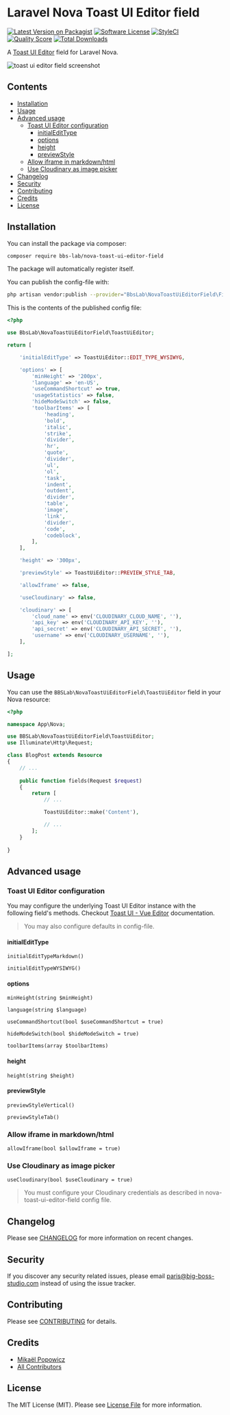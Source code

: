 # Laravel Nova Toast UI Editor field

[![Latest Version on Packagist](https://img.shields.io/packagist/v/bbs-lab/nova-toast-ui-editor-field.svg?style=flat-square)](https://packagist.org/packages/bbs-lab/nova-toast-ui-editor-field)
[![Software License](https://img.shields.io/badge/license-MIT-brightgreen.svg?style=flat-square)](LICENSE.md)
[![StyleCI](https://styleci.io/repos/285347026/shield)](https://styleci.io/repos/285347026)
[![Quality Score](https://img.shields.io/scrutinizer/g/bbs-lab/nova-toast-ui-editor-field.svg?style=flat-square)](https://scrutinizer-ci.com/g/bbs-lab/nova-toast-ui-editor-field)
[![Total Downloads](https://img.shields.io/packagist/dt/bbs-lab/nova-toast-ui-editor-field.svg?style=flat-square)](https://packagist.org/packages/bbs-lab/nova-toast-ui-editor-field)

A [Toast UI Editor](https://ui.toast.com/tui-editor) field for Laravel Nova.

![toast ui editor field screenshot](https://bbs-lab.github.io/nova-toast-ui-editor-field/nova-toast-ui-editor-field.png)

## Contents

- [Installation](#installation)
- [Usage](#usage)
- [Advanced usage](#advanced-usage)
    - [Toast UI Editor configuration](#toast-ui-editor-configuration)
        - [initialEditType](#initialedittype)
        - [options](#options)
        - [height](#height)
        - [previewStyle](#previewstyle)
    - [Allow iframe in markdown/html](#allow-iframe-in-markdownhtml)
    - [Use Cloudinary as image picker](#use-cloudinary-as-image-picker)
- [Changelog](#changelog)
- [Security](#security)
- [Contributing](#contributing)
- [Credits](#credits)
- [License](#license)

## Installation

You can install the package via composer:

``` bash
composer require bbs-lab/nova-toast-ui-editor-field
```

The package will automatically register itself.

You can publish the config-file with:

```bash
php artisan vendor:publish --provider="BbsLab\NovaToastUiEditorField\FieldServiceProvider" --tag="config"
```

This is the contents of the published config file:

```php
<?php

use BbsLab\NovaToastUiEditorField\ToastUiEditor;

return [

    'initialEditType' => ToastUiEditor::EDIT_TYPE_WYSIWYG,

    'options' => [
        'minHeight' => '200px',
        'language' => 'en-US',
        'useCommandShortcut' => true,
        'usageStatistics' => false,
        'hideModeSwitch' => false,
        'toolbarItems' => [
            'heading',
            'bold',
            'italic',
            'strike',
            'divider',
            'hr',
            'quote',
            'divider',
            'ul',
            'ol',
            'task',
            'indent',
            'outdent',
            'divider',
            'table',
            'image',
            'link',
            'divider',
            'code',
            'codeblock',
        ],
    ],

    'height' => '300px',

    'previewStyle' => ToastUiEditor::PREVIEW_STYLE_TAB,

    'allowIframe' => false,

    'useCloudinary' => false,

    'cloudinary' => [
        'cloud_name' => env('CLOUDINARY_CLOUD_NAME', ''),
        'api_key' => env('CLOUDINARY_API_KEY', ''),
        'api_secret' => env('CLOUDINARY_API_SECRET', ''),
        'username' => env('CLOUDINARY_USERNAME', ''),
    ],

];
```


## Usage

You can use the `BBSLab\NovaToastUiEditorField\ToastUiEditor` field in your Nova resource:

```php
<?php

namespace App\Nova;

use BBSLab\NovaToastUiEditorField\ToastUiEditor;
use Illuminate\Http\Request;

class BlogPost extends Resource
{
    // ...
    
    public function fields(Request $request)
    {
        return [
            // ...

            ToastUiEditor::make('Content'),

            // ...
        ];
    }
    
}
```
## Advanced usage

### Toast UI Editor configuration

You may configure the underlying Toast UI Editor instance with the following field's methods.
Checkout [Toast UI - Vue Editor](https://github.com/nhn/tui.editor/tree/master/apps/vue-editor#props) documentation.

> You may also configure defaults in config-file.

#### initialEditType

`initialEditTypeMarkdown()`

`initialEditTypeWYSIWYG()`

#### options

`minHeight(string $minHeight)`

`language(string $language)`

`useCommandShortcut(bool $useCommandShortcut = true)`

`hideModeSwitch(bool $hideModeSwitch = true)`

`toolbarItems(array $toolbarItems)`

#### height

`height(string $height)`

#### previewStyle

`previewStyleVertical()`

`previewStyleTab()`

### Allow iframe in markdown/html

`allowIframe(bool $allowIframe = true)`

### Use Cloudinary as image picker

`useCloudinary(bool $useCloudinary = true)`

> You must configure your Cloudinary credentials as described in nova-toast-ui-editor-field config file.

## Changelog

Please see [CHANGELOG](CHANGELOG.md) for more information on recent changes.

## Security

If you discover any security related issues, please email paris@big-boss-studio.com instead of using the issue tracker.

## Contributing

Please see [CONTRIBUTING](CONTRIBUTING.md) for details.

## Credits

- [Mikaël Popowicz](https://github.com/mikaelpopowicz)
- [All Contributors](../../contributors)

## License

The MIT License (MIT). Please see [License File](LICENSE.md) for more information.
